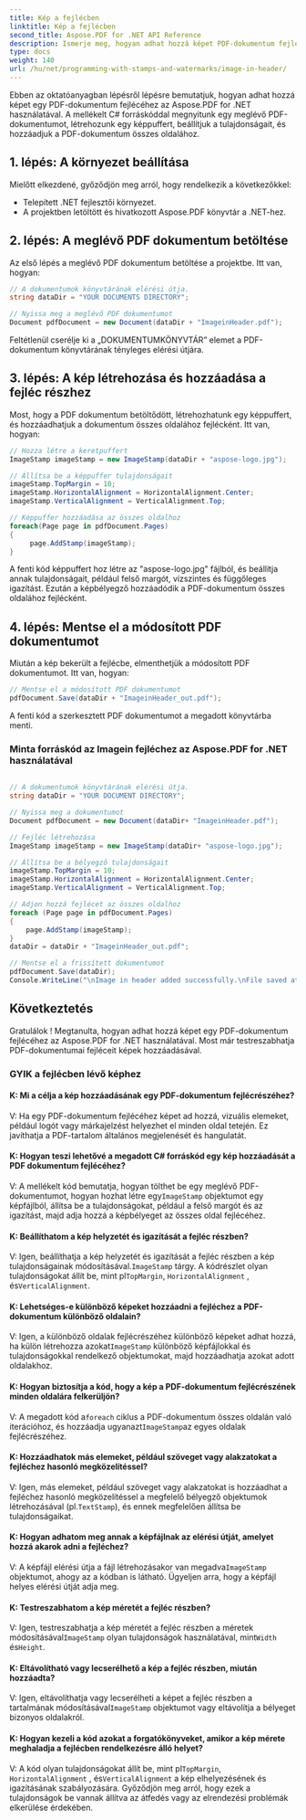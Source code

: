 ```yaml
---
title: Kép a fejlécben
linktitle: Kép a fejlécben
second_title: Aspose.PDF for .NET API Reference
description: Ismerje meg, hogyan adhat hozzá képet PDF-dokumentum fejlécéhez az Aspose.PDF for .NET segítségével.
type: docs
weight: 140
url: /hu/net/programming-with-stamps-and-watermarks/image-in-header/
---
```

Ebben az oktatóanyagban lépésről lépésre bemutatjuk, hogyan adhat hozzá képet egy PDF-dokumentum fejlécéhez az Aspose.PDF for .NET használatával. A mellékelt C# forráskóddal megnyitunk egy meglévő PDF-dokumentumot, létrehozunk egy képpuffert, beállítjuk a tulajdonságait, és hozzáadjuk a PDF-dokumentum összes oldalához.

## 1. lépés: A környezet beállítása

Mielőtt elkezdené, győződjön meg arról, hogy rendelkezik a következőkkel:

- Telepített .NET fejlesztői környezet.
- A projektben letöltött és hivatkozott Aspose.PDF könyvtár a .NET-hez.

## 2. lépés: A meglévő PDF dokumentum betöltése

Az első lépés a meglévő PDF dokumentum betöltése a projektbe. Itt van, hogyan:

```csharp
// A dokumentumok könyvtárának elérési útja.
string dataDir = "YOUR DOCUMENTS DIRECTORY";

// Nyissa meg a meglévő PDF dokumentumot
Document pdfDocument = new Document(dataDir + "ImageinHeader.pdf");
```

Feltétlenül cserélje ki a „DOKUMENTUMKÖNYVTÁR” elemet a PDF-dokumentum könyvtárának tényleges elérési útjára.

## 3. lépés: A kép létrehozása és hozzáadása a fejléc részhez

Most, hogy a PDF dokumentum betöltődött, létrehozhatunk egy képpuffert, és hozzáadhatjuk a dokumentum összes oldalához fejlécként. Itt van, hogyan:

```csharp
// Hozza létre a keretpuffert
ImageStamp imageStamp = new ImageStamp(dataDir + "aspose-logo.jpg");

// Állítsa be a képpuffer tulajdonságait
imageStamp.TopMargin = 10;
imageStamp.HorizontalAlignment = HorizontalAlignment.Center;
imageStamp.VerticalAlignment = VerticalAlignment.Top;

// Képpuffer hozzáadása az összes oldalhoz
foreach(Page page in pdfDocument.Pages)
{
     page.AddStamp(imageStamp);
}
```

A fenti kód képpuffert hoz létre az "aspose-logo.jpg" fájlból, és beállítja annak tulajdonságait, például felső margót, vízszintes és függőleges igazítást. Ezután a képbélyegző hozzáadódik a PDF-dokumentum összes oldalához fejlécként.

## 4. lépés: Mentse el a módosított PDF dokumentumot

Miután a kép bekerült a fejlécbe, elmenthetjük a módosított PDF dokumentumot. Itt van, hogyan:

```csharp
// Mentse el a módosított PDF dokumentumot
pdfDocument.Save(dataDir + "ImageinHeader_out.pdf");
```

A fenti kód a szerkesztett PDF dokumentumot a megadott könyvtárba menti.

### Minta forráskód az Imagein fejléchez az Aspose.PDF for .NET használatával 

```csharp

// A dokumentumok könyvtárának elérési útja.
string dataDir = "YOUR DOCUMENT DIRECTORY";

// Nyissa meg a dokumentumot
Document pdfDocument = new Document(dataDir+ "ImageinHeader.pdf");

// Fejléc létrehozása
ImageStamp imageStamp = new ImageStamp(dataDir+ "aspose-logo.jpg");

// Állítsa be a bélyegző tulajdonságait
imageStamp.TopMargin = 10;
imageStamp.HorizontalAlignment = HorizontalAlignment.Center;
imageStamp.VerticalAlignment = VerticalAlignment.Top;

// Adjon hozzá fejlécet az összes oldalhoz
foreach (Page page in pdfDocument.Pages)
{
	page.AddStamp(imageStamp);
}
dataDir = dataDir + "ImageinHeader_out.pdf";

// Mentse el a frissített dokumentumot
pdfDocument.Save(dataDir);
Console.WriteLine("\nImage in header added successfully.\nFile saved at " + dataDir);                        

```

## Következtetés

Gratulálok ! Megtanulta, hogyan adhat hozzá képet egy PDF-dokumentum fejlécéhez az Aspose.PDF for .NET használatával. Most már testreszabhatja PDF-dokumentumai fejléceit képek hozzáadásával.

### GYIK a fejlécben lévő képhez

#### K: Mi a célja a kép hozzáadásának egy PDF-dokumentum fejlécrészéhez?

V: Ha egy PDF-dokumentum fejlécéhez képet ad hozzá, vizuális elemeket, például logót vagy márkajelzést helyezhet el minden oldal tetején. Ez javíthatja a PDF-tartalom általános megjelenését és hangulatát.

#### K: Hogyan teszi lehetővé a megadott C# forráskód egy kép hozzáadását a PDF dokumentum fejlécéhez?

 V: A mellékelt kód bemutatja, hogyan tölthet be egy meglévő PDF-dokumentumot, hogyan hozhat létre egy`ImageStamp` objektumot egy képfájlból, állítsa be a tulajdonságokat, például a felső margót és az igazítást, majd adja hozzá a képbélyeget az összes oldal fejlécéhez.

#### K: Beállíthatom a kép helyzetét és igazítását a fejléc részben?

 V: Igen, beállíthatja a kép helyzetét és igazítását a fejléc részben a kép tulajdonságainak módosításával.`ImageStamp` tárgy. A kódrészlet olyan tulajdonságokat állít be, mint pl`TopMargin`, `HorizontalAlignment` , és`VerticalAlignment`.

#### K: Lehetséges-e különböző képeket hozzáadni a fejléchez a PDF-dokumentum különböző oldalain?

 V: Igen, a különböző oldalak fejlécrészéhez különböző képeket adhat hozzá, ha külön létrehozza azokat`ImageStamp` különböző képfájlokkal és tulajdonságokkal rendelkező objektumokat, majd hozzáadhatja azokat adott oldalakhoz.

#### K: Hogyan biztosítja a kód, hogy a kép a PDF-dokumentum fejlécrészének minden oldalára felkerüljön?

V: A megadott kód a`foreach` ciklus a PDF-dokumentum összes oldalán való iterációhoz, és hozzáadja ugyanazt`ImageStamp`az egyes oldalak fejlécrészéhez.

#### K: Hozzáadhatok más elemeket, például szöveget vagy alakzatokat a fejléchez hasonló megközelítéssel?

 V: Igen, más elemeket, például szöveget vagy alakzatokat is hozzáadhat a fejléchez hasonló megközelítéssel a megfelelő bélyegző objektumok létrehozásával (pl.`TextStamp`), és ennek megfelelően állítsa be tulajdonságaikat.

#### K: Hogyan adhatom meg annak a képfájlnak az elérési útját, amelyet hozzá akarok adni a fejléchez?

 V: A képfájl elérési útja a fájl létrehozásakor van megadva`ImageStamp` objektumot, ahogy az a kódban is látható. Ügyeljen arra, hogy a képfájl helyes elérési útját adja meg.

#### K: Testreszabhatom a kép méretét a fejléc részben?

 V: Igen, testreszabhatja a kép méretét a fejléc részben a méretek módosításával`ImageStamp` olyan tulajdonságok használatával, mint`Width` és`Height`.

#### K: Eltávolítható vagy lecserélhető a kép a fejléc részben, miután hozzáadta?

 V: Igen, eltávolíthatja vagy lecserélheti a képet a fejléc részben a tartalmának módosításával`ImageStamp` objektumot vagy eltávolítja a bélyeget bizonyos oldalakról.

#### K: Hogyan kezeli a kód azokat a forgatókönyveket, amikor a kép mérete meghaladja a fejlécben rendelkezésre álló helyet?

 V: A kód olyan tulajdonságokat állít be, mint pl`TopMargin`, `HorizontalAlignment` , és`VerticalAlignment` a kép elhelyezésének és igazításának szabályozására. Győződjön meg arról, hogy ezek a tulajdonságok be vannak állítva az átfedés vagy az elrendezési problémák elkerülése érdekében.
